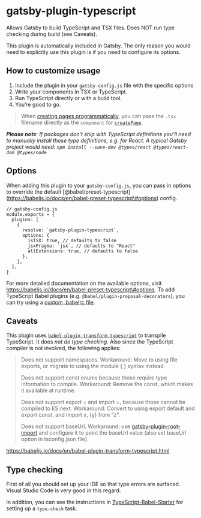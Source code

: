gatsby-plugin-typescript
========================

Allows Gatsby to build TypeScript and TSX files. Does NOT run type checking during build (see Caveats).

This plugin is automatically included in Gatsby. The only reason you would need to explicitly use this plugin is if you need to configure its options.

How to customize usage
----------------------

1.  Include the plugin in your `gatsby-config.js` file with the specific options
2.  Write your components in TSX or TypeScript.
3.  Run TypeScript directly or with a build tool.
4.  You’re good to go.

> When [creating pages programmatically](/docs/programmatically-create-pages-from-data/#creating-pages), you can pass the `.tsx` filename directly as the `component` for [`createPage`](/docs/actions/#createPage).

***Please note**: If packages don’t ship with TypeScript definitions you’ll need to manually install those type definitions, e.g. for React. A typical Gatsby project would need: `npm install --save-dev @types/react @types/react-dom @types/node`*

Options
-------

When adding this plugin to your `gatsby-config.js`, you can pass in options to override the default <span class="citation" data-cites="babel/preset-typescript">\[@babel/preset-typescript\]</span>(https://babeljs.io/docs/en/babel-preset-typescript\#options) config.

    // gatsby-config.js
    module.exports = {
      plugins: [
        {
          resolve: `gatsby-plugin-typescript`,
          options: {
            isTSX: true, // defaults to false
            jsxPragma: `jsx`, // defaults to "React"
            allExtensions: true, // defaults to false
          },
        },
      ],
    }

For more detailed documentation on the available options, visit https://babeljs.io/docs/en/babel-preset-typescript\#options. To add TypeScript Babel plugins (e.g. `@babel/plugin-proposal-decorators`), you can try using a [custom .babelrc file](https://www.gatsbyjs.com/docs/babel/#how-to-use-a-custom-babelrc-file).

Caveats
-------

This plugin uses [`babel-plugin-transform-typescript`](https://babeljs.io/docs/en/babel-plugin-transform-typescript.html) to transpile TypeScript. It does *not do type checking*. Also since the TypeScript compiler is not involved, the following applies:

> Does not support namespaces. Workaround: Move to using file exports, or migrate to using the module { } syntax instead.
>
> Does not support const enums because those require type information to compile. Workaround: Remove the const, which makes it available at runtime.
>
> Does not support export = and import =, because those cannot be compiled to ES.next. Workaround: Convert to using export default and export const, and import x, {y} from “z”.
>
> Does not support baseUrl. Workaround: use [gatsby-plugin-root-import](https://www.gatsbyjs.com/packages/gatsby-plugin-root-import/) and configure it to point the baseUrl value (also set baseUrl option in tsconfig.json file).

https://babeljs.io/docs/en/babel-plugin-transform-typescript.html

Type checking
-------------

First of all you should set up your IDE so that type errors are surfaced. Visual Studio Code is very good in this regard.

In addition, you can see the instructions in [TypeScript-Babel-Starter](https://github.com/Microsoft/TypeScript-Babel-Starter) for setting up a `type-check` task.
